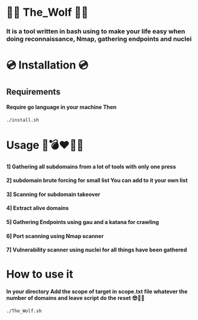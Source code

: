 # 🐺️🐺️ The_Wolf 🐺️🐺️

### It is a tool written in bash using to make your life easy when doing reconnaissance, Nmap, gathering endpoints and nuclei  

# 💿️ Installation 💿️ 

## Requirements 

#### Require go language in your machine Then

```
./install.sh
```

# Usage 🐺️💣️❤️‍🔥️🐺️

#### 1] Gathering all subdomains from a lot of tools with only one press  

#### 2] subdomain brute forcing for small list You can add to it your own list 

#### 3] Scanning for subdomain takeover  

#### 4] Extract alive domains  

#### 5] Gathering Endpoints using gau and a katana for crawling

#### 6] Port scanning using Nmap scanner

#### 7] Vulnerability scanner using nuclei for all things have been gathered

# How to use it

#### In your directory Add the scope of target in scope.txt file whatever the number of domains and leave script do the reset 😎️🥰️🐺️

```
./The_Wolf.sh
```
